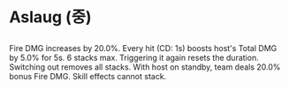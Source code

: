 # Aslaug (중)

##

Fire DMG increases by 20.0%. Every hit (CD: 1s) boosts host's Total DMG by 5.0% for 5s. 6 stacks max. Triggering it again resets the duration. Switching out removes all stacks. With host on standby, team deals 20.0% bonus Fire DMG. Skill effects cannot stack.
